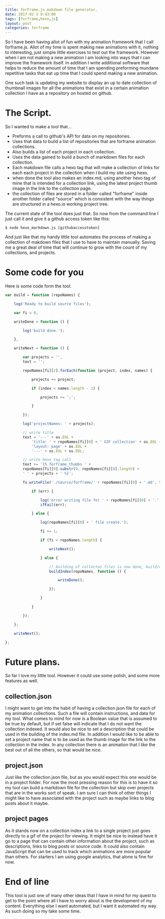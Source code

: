 ```yaml
---
title: forFrame.js makdown file generator.
date: 2017-02-3 9:43:00
tags: [forframe,hexo,js]
layout: post
categories: forframe
---
```


So I have been having allot of fun with my animation framework that I call forframe.js. Allot of my time is spent making new animations with it, nothing to interesting, just simple little exercises to test out the framework. However when I am not making a new animation I am looking into ways that I can improve the framework itself. In addition I write additional software that helps to reduce the amount of time that I am spending preforming mundane repetitive tasks that eat up time that I could spend making a new animation.

<!-- more -->

One such task is updating my website to display an up to date collection of thumbnail images for all the animations that exist in a certain animation collection I have as a repository on hosted on github.

# The Script.

So I wanted to make a tool that...

* Preforms a call to github's API for data on my repositories.
* Uses that data to build a list of repositories that are forframe animation collections.
* Also builds a list of each project in each collection.
* Uses the data gained to build a bunch of markdown files for each collection.
* Each makdown file calls a hexo tag that will make a collection of links for each each project in the collection when I build my site using hexo.
* when done the tool also makes an index.md, using another hexo tag of mine that is intended for a collection link, using the latest project thumb image in the link to the collection page.
* the collection of files are stored in a folder called "forframe" inside another folder called "source" which is consistent with the way things are structured in a hexo.io working project tree.

The current state of the tool does just that. So now from the command line I just call it and give it a github access token like this:

```
$ node hexo_markdown.js [githubaccesstoken]
```

And just like that my handy little tool automates the process of making a collection of makdown files that I use to have to maintain manually. Saving me a great deal of time that will continue to grow with the count of my collections, and projects.

# Some code for you

Here is some code form the tool.

```js
var build = function (repoNames) {

    log('Ready to build source files');

    var fi = 0,

    writeDone = function () {

        log('build done.');

    },

    writeNext = function () {

        var projects = '',
        text = '';

        repoNames[fi][2].forEach(function (project, index, names) {

            projects += project;

            if (index < names.length - 1) {

                projects += ';';

            }

        });

        log('projectNames: ' + projects);

        // write title
        text = '---' + os.EOL +
            'title: ' + repoNames[fi][0] + ' GIF collection' + os.EOL +
            'layout: page' + os.EOL +
            '---' + os.EOL + os.EOL;

        // write hexo tag call
        text += '{% forframe_thumbs ' +
        repoNames[fi][0].substr(9, repoNames[fi][0].length) +
        ' ' + projects + ' %}';

        fs.writeFile('./source/forframe/' + repoNames[fi][0] + '.md', text, function (err) {

            if (err) {

                log('error writing file for ' + repoNames[fi][0] + '.');
                ifFail(err);

            } else {

                log(repoNames[fi][0] + ' file create.');

                fi += 1;

                if (fi < repoNames.length) {

                    writeNext();

                } else {

                    // building of collecton files is now done, build/update the index.
                    buildIndex(repoNames, function () {

                        writeDone();

                    });

                }

            }

        });

    };

    writeNext();

};
```

# Future plans.

So far I love my little tool. However it could use some polish, and some more features as well.

## collection.json

I might want to get into the habit of having a collection.json file for each of my animation collections. Such a file will contain instructions, and data for my tool. What comes to mind for now is a Boolean value that is assumed to be true by default, but if set false will indicate that I do not want the collection indexed. It would also be nice to set a description that could be used in the building of the index.md file. In addition I would like to be able to set a project name that is to be used as the thumb image for the link to the collection in the index. In any collection there is an animation that I like the best out of all the others, so that would be nice.

## project.json

Just like the collection.json file, but as you would expect this one would be in a project folder. For now the most pressing reason for this is to have it so my tool can build a markdown file for the collection but skip over projects that are in the works sort of speak. I am sure I can think of other things I might like to have associated with the project such as maybe links to blog posts about it maybe.

## project pages

As it stands now on a collection index a link to a single project just goes directly to a gif of the project for viewing. It might be nice to instead have it go to a page that can contain other information about the project, such as descriptions, links to blog posts or source code. It could also contain JavaScript that can be used to track which animations are more popular than others. For starters I am using google analytics, that alone is fine for now.

# End of line

This tool is just one of many other ideas that I have in mind for my quest to get to the point where all I have to worry about is the development of my content. Everything else I want automated, but I want it automated my way. As such doing so my take some time.